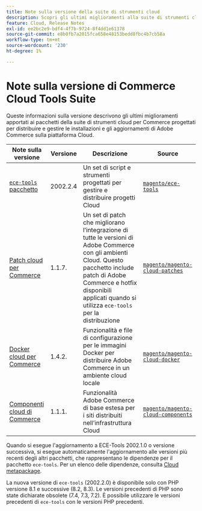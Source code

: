 ```yaml
---
title: Note sulla versione della suite di strumenti cloud
description: Scopri gli ultimi miglioramenti alla suite di strumenti cloud per Adobe Commerce.
feature: Cloud, Release Notes
exl-id: ee2bc2e9-bdf4-4f7b-9724-8f4dd1e61378
source-git-commit: e8b0fb7a2015fca658e48153bedd8fbc4b7cb58a
workflow-type: tm+mt
source-wordcount: '230'
ht-degree: 1%

---
```


# Note sulla versione di Commerce Cloud Tools Suite

Queste informazioni sulla versione descrivono gli ultimi miglioramenti apportati ai pacchetti della suite di strumenti cloud per Commerce progettati per distribuire e gestire le installazioni e gli aggiornamenti di Adobe Commerce sulla piattaforma Cloud.

| Note sulla versione | Versione | Descrizione | Source |
| ----------------- |-----------| ---------------------------------------- | --------------------------- |
| [`ece-tools` pacchetto](ece-tools-package.md) | 2002.2.4 | Un set di script e strumenti progettati per gestire e distribuire progetti Cloud | [`magento/ece-tools`](https://github.com/magento/ece-tools/tree/2002.2.4) |
| [Patch cloud per Commerce](cloud-patches.md) | 1.1.7. | Un set di patch che migliorano l’integrazione di tutte le versioni di Adobe Commerce con gli ambienti Cloud. Questo pacchetto include patch di Adobe Commerce e hotfix disponibili applicati quando si utilizza `ece-tools` per la distribuzione | [`magento/magento-cloud-patches`](https://github.com/magento/magento-cloud-patches/tree/1.1.6) |
| [Docker cloud per Commerce](cloud-docker.md) | 1.4.2. | Funzionalità e file di configurazione per le immagini Docker per distribuire Adobe Commerce in un ambiente cloud locale | [`magento/magento-cloud-docker`](https://github.com/magento/magento-cloud-docker/tree/1.4.1) |
| [Componenti cloud di Commerce](cloud-components.md) | 1.1.1. | Funzionalità Adobe Commerce di base estesa per i siti distribuiti nell’infrastruttura Cloud | [`magento/magento-cloud-components`](https://github.com/magento/magento-cloud-components/tree/1.1.1) |

Quando si esegue l&#39;aggiornamento a ECE-Tools 2002.1.0 o versione successiva, si esegue automaticamente l&#39;aggiornamento alle versioni più recenti degli altri pacchetti, che rappresentano le dipendenze per il pacchetto `ece-tools`. Per un elenco delle dipendenze, consulta [Cloud metapackage](../development/overview.md#cloud-metapackage).

La nuova versione di `ece-tools` (2002.2.0) è disponibile solo con PHP versione 8.1 e successive (8.2, 8.3). Le versioni precedenti di PHP sono state dichiarate obsolete (7.4, 7.3, 7.2). È possibile utilizzare le versioni precedenti di `ece-tools` con le versioni PHP precedenti.
